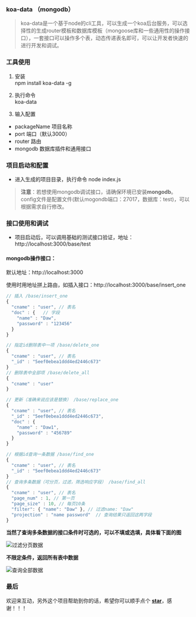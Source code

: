 ### koa-data （mongodb）

> koa-data是一个基于node的cli工具，可以生成一个koa后台服务，可以选择性的生成router模板和数据库模板（mongoose库和一些通用性的操作接口），一套接口可以操作多个表，动态传递表名即可，可以让开发者快速的进行开发和调试。

### 工具使用

1. 安装  
  npm install koa-data -g

2. 执行命令  
  koa-data

3. 输入配置  
-  packageName 项目名称
-  port 端口（默认3000）
-  router 路由
-  mongodb 数据库插件和通用接口


### 项目启动和配置

- 进入生成的项目目录，执行命令 node index.js  
> **注意**：若想使用mongodb调试接口，请确保环境已安装**mongodb**。  
> config文件是配置文件(默认mogondb端口：27017，数据库：test)，可以根据需求自行修改。


### 接口使用和调试

- 项目启动后，可以调用基础的测试接口验证，地址：http://localhost:3000/base/test


#### **mongodb操作接口**：
默认地址：http://localhost:3000  

使用时用地址拼上路由，如插入接口：http://localhost:3000/base/insert_one

```js
// 插入 /base/insert_one
{
  "cname" : "user", // 表名
  "doc" : {   // 字段
    "name" : "Daw",
    "password" : "123456"
  }
}

// 指定id删除表中一项 /base/delete_one
{
  "cname" : "user", // 表名
  "_id" : "5eef0ebea1ddd4ed2446c673"
}
// 删除表中全部项 /base/delete_all
{
  "cname" : "user"
}

// 更新（准确来说应该是替换） /base/replace_one
{
  "cname" : "user", // 表名
  "_id" : "5eef0ebea1ddd4ed2446c673",
  "doc" : {
    "name" : "Daw1",
    "password" : "456789"
  }
}

// 根据id查询一条数据 /base/find_one
{
  "cname" : "user", // 表名
  "_id" : "5eef0ebea1ddd4ed2446c673"
}
// 查询多条数据（可分页，过滤，筛选响应字段） /base/find_all
{
  "cname" : "user", // 表名
  "page_num" : 1, // 第一页
  "page_size" : 10, // 每页10条
  "filter": { "name": "Daw" }, // 过滤name: "Daw"
  "projection" : "name password"  // 查询结果只返回这两字段
}
```
**当然了查询多条数据的接口条件时可选的，可以不填或选填，具体看下面的图**

![过滤分页数据](http://image.dawsky.vip:8081/image/upload_2f06ca93853e7dd4e6a977cd1ccbfff6.jpg)

**不限定条件，返回所有表中数据**

![查询全部数据](http://image.dawsky.vip:8081/image/upload_77bacead4d2d4d8fbe063174142a268e.jpg)


### **最后**

欢迎来互动，另外这个项目帮助到你的话，希望你可以顺手点个 **[star](https://github.com/iamwhj/koa-data)**，感谢！！！
